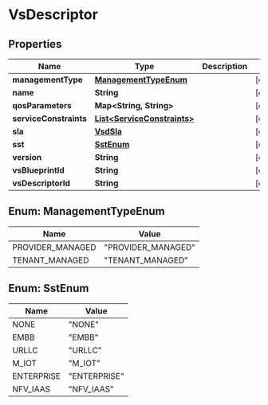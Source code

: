 
# VsDescriptor

## Properties
Name | Type | Description | Notes
------------ | ------------- | ------------- | -------------
**managementType** | [**ManagementTypeEnum**](#ManagementTypeEnum) |  |  [optional]
**name** | **String** |  |  [optional]
**qosParameters** | **Map&lt;String, String&gt;** |  |  [optional]
**serviceConstraints** | [**List&lt;ServiceConstraints&gt;**](ServiceConstraints.md) |  |  [optional]
**sla** | [**VsdSla**](VsdSla.md) |  |  [optional]
**sst** | [**SstEnum**](#SstEnum) |  |  [optional]
**version** | **String** |  |  [optional]
**vsBlueprintId** | **String** |  |  [optional]
**vsDescriptorId** | **String** |  |  [optional]


<a name="ManagementTypeEnum"></a>
## Enum: ManagementTypeEnum
Name | Value
---- | -----
PROVIDER_MANAGED | &quot;PROVIDER_MANAGED&quot;
TENANT_MANAGED | &quot;TENANT_MANAGED&quot;


<a name="SstEnum"></a>
## Enum: SstEnum
Name | Value
---- | -----
NONE | &quot;NONE&quot;
EMBB | &quot;EMBB&quot;
URLLC | &quot;URLLC&quot;
M_IOT | &quot;M_IOT&quot;
ENTERPRISE | &quot;ENTERPRISE&quot;
NFV_IAAS | &quot;NFV_IAAS&quot;



